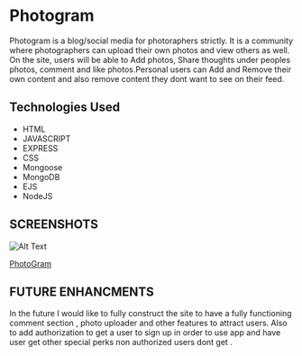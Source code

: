 # Photogram

Photogram is a blog/social media for photoraphers strictly. It is a community where photographers can upload their own photos and view others as well. 
On the site, users will be able to Add photos, Share thoughts under peoples photos, comment and like photos.Personal users can Add and Remove their own content and also remove content they dont want to see on 
their feed. 


## Technologies Used 
* HTML
* JAVASCRIPT
* EXPRESS
* CSS
* Mongoose
* MongoDB
* EJS
* NodeJS

## SCREENSHOTS 

![Alt Text](https://i.ibb.co/6mQzJVm/Screen-Shot-2021-10-15-at-8-21-13-AM.png)

[PhotoGram](https://git.generalassemb.ly/cahyla1/P2_Photogram)




## FUTURE ENHANCMENTS 
 
In the future I would like to fully construct the site to have a fully functioning comment section , photo uploader and other features to attract users. 
Also to add authorization to get a user to sign up in order to use app and have user get other special perks non authorized users dont get . 
